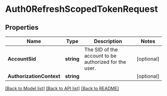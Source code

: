 # Auth0RefreshScopedTokenRequest

## Properties

Name | Type | Description | Notes
------------ | ------------- | ------------- | -------------
**AccountSid** | **string** | The SID of the account to be authorized for the user. |[optional] 
**AuthorizationContext** | **string** |  |[optional] 

[[Back to Model list]](../README.md#documentation-for-models) [[Back to API list]](../README.md#documentation-for-api-endpoints) [[Back to README]](../README.md)


